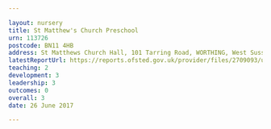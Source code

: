 ```yaml
---

layout: nursery
title: St Matthew's Church Preschool
urn: 113726
postcode: BN11 4HB
address: St Matthews Church Hall, 101 Tarring Road, WORTHING, West Sussex, BN11 4HB
latestReportUrl: https://reports.ofsted.gov.uk/provider/files/2709093/urn/113726.pdf
teaching: 2
development: 3
leadership: 3
outcomes: 0
overall: 3
date: 26 June 2017

---
```

